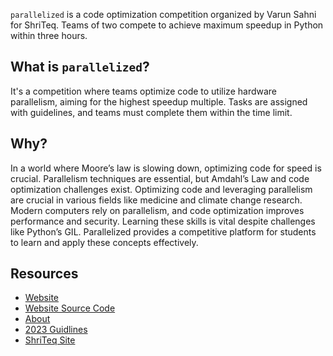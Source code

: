 `parallelized` is a code optimization competition organized by Varun Sahni for ShriTeq. Teams of two compete to achieve maximum speedup in Python within three hours.

## What is `parallelized`?

It's a competition where teams optimize code to utilize hardware parallelism, aiming for the highest speedup multiple. Tasks are assigned with guidelines, and teams must complete them within the time limit.

## Why?
In a world where Moore’s law is slowing down, optimizing code for speed is crucial. Parallelism techniques are essential, but Amdahl’s Law and code optimization challenges exist. Optimizing code and leveraging parallelism are crucial in various fields like medicine and climate change research. Modern computers rely on parallelism, and code optimization improves performance and security. Learning these skills is vital despite challenges like Python’s GIL. Parallelized provides a competitive platform for students to learn and apply these concepts effectively.

## Resources
- [Website](https://parallelized.in)
- [Website Source Code](https://github.com/notskamr/parallelized-site)
- [About](https://parallelized.in/what-and-why)
- [2023 Guidlines](https://parallelized.in/2023/guidelines)
- [ShriTeq Site](https://shriteq.org)
